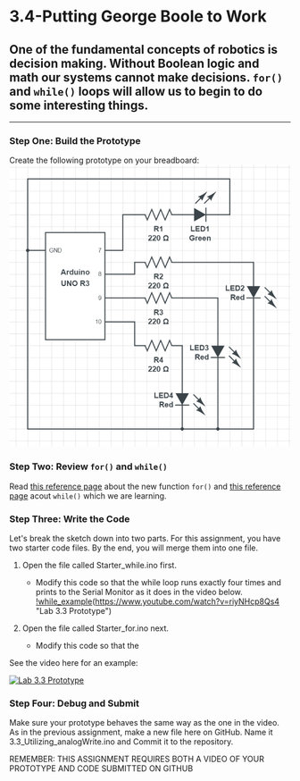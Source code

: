 # 3.4-Putting George Boole to Work
## One of the fundamental concepts of robotics is decision making.  Without Boolean logic and math our systems cannot make decisions.  `for()` and `while()` loops will allow us to begin to do some interesting things.
---
### Step One: Build the Prototype
Create the following prototype on your breadboard:
![Boole prototype](https://github.com/WHS-Robotics-Classes/3.4-Putting_George_Boole_to_Work/blob/main/Boole_Circuit.PNG?raw=true)

### Step Two: Review `for()` and `while()`
Read [this reference page](https://www.arduino.cc/reference/en/language/structure/control-structure/for/) about the new function `for()` and [this reference page](https://www.arduino.cc/reference/en/language/structure/control-structure/while/) acout `while()` which we are learning.  

### Step Three: Write the Code
Let's break the sketch down into two parts.  For this assignment, you have two starter code files.  By the end, you will merge them into one file.  

1. Open the file called Starter_while.ino first.
    - Modify this code so that the while loop runs exactly four times and prints to the Serial Monitor as it does in the video below.
[!while_example](http://img.youtube.com/vi/riyNHcp8Qs4/0.jpg)(https://www.youtube.com/watch?v=riyNHcp8Qs4 "Lab 3.3 Prototype")
    
2. Open the file called Starter_for.ino next.
    - Modify this code so that the 

See the video here for an example: 

[![Lab 3.3 Prototype](http://img.youtube.com/vi/riyNHcp8Qs4/0.jpg)](https://www.youtube.com/watch?v=riyNHcp8Qs4 "Lab 3.3 Prototype")

### Step Four: Debug and Submit
Make sure your prototype behaves the same way as the one in the video. As in the previous assignment, make a new file here on GitHub. Name it 3.3_Utilizing_analogWrite.ino and Commit it to the repository.

REMEMBER: THIS ASSIGNMENT REQUIRES BOTH A VIDEO OF YOUR PROTOTYPE AND CODE SUBMITTED ON GITHUB
